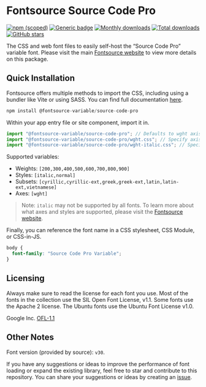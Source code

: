 # Fontsource Source Code Pro

[![npm (scoped)](https://img.shields.io/npm/v/@fontsource-variable/source-code-pro?color=brightgreen)](https://www.npmjs.com/package/@fontsource-variable/source-code-pro) [![Generic badge](https://img.shields.io/badge/fontsource-passing-brightgreen)](https://github.com/fontsource/fontsource) [![Monthly downloads](https://badgen.net/npm/dm/@fontsource-variable/source-code-pro)](https://github.com/fontsource/fontsource) [![Total downloads](https://badgen.net/npm/dt/@fontsource-variable/source-code-pro)](https://github.com/fontsource/fontsource) [![GitHub stars](https://img.shields.io/github/stars/fontsource/fontsource.svg?style=social&label=Star)](https://github.com/fontsource/fontsource/stargazers)

The CSS and web font files to easily self-host the “Source Code Pro” variable font. Please visit the main [Fontsource website](https://fontsource.org/fonts/source-code-pro) to view more details on this package.

## Quick Installation

Fontsource offers multiple methods to import the CSS, including using a bundler like Vite or using SASS. You can find full documentation [here](https://fontsource.org/docs/getting-started/introduction).

```javascript
npm install @fontsource-variable/source-code-pro
```

Within your app entry file or site component, import it in.

```javascript
import "@fontsource-variable/source-code-pro"; // Defaults to wght axis
import "@fontsource-variable/source-code-pro/wght.css"; // Specify axis
import "@fontsource-variable/source-code-pro/wght-italic.css"; // Specify axis and style
```

Supported variables:
- Weights: `[200,300,400,500,600,700,800,900]`
- Styles: `[italic,normal]`
- Subsets: `[cyrillic,cyrillic-ext,greek,greek-ext,latin,latin-ext,vietnamese]`
- Axes: `[wght]`

> Note: `italic` may not be supported by all fonts. To learn more about what axes and styles are supported, please visit the [Fontsource website](https://fontsource.org/fonts/source-code-pro).

Finally, you can reference the font name in a CSS stylesheet, CSS Module, or CSS-in-JS.

```css
body {
  font-family: "Source Code Pro Variable";
}
```

## Licensing
Always make sure to read the license for each font you use. Most of the fonts in the collection use the SIL Open Font License, v1.1. Some fonts use the Apache 2 license. The Ubuntu fonts use the Ubuntu Font License v1.0.

Google Inc.
[OFL-1.1](http://scripts.sil.org/OFL)

## Other Notes
Font version (provided by source): `v30`.

If you have any suggestions or ideas to improve the performance of font loading or expand the existing library, feel free to star and contribute to this repository. You can share your suggestions or ideas by creating an [issue](https://github.com/fontsource/fontsource/issues).